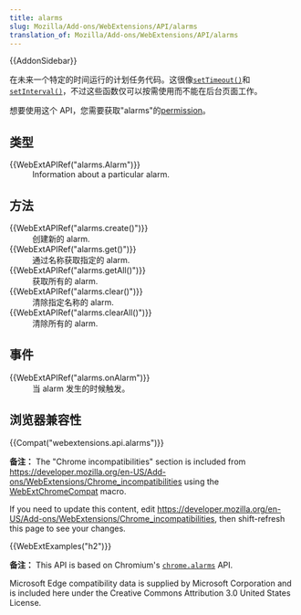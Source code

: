 ```yaml
---
title: alarms
slug: Mozilla/Add-ons/WebExtensions/API/alarms
translation_of: Mozilla/Add-ons/WebExtensions/API/alarms
---
```

<div>{{AddonSidebar}}</div>

<p>在未来一个特定的时间运行的计划任务代码。这很像<code><a href="/zh-CN/docs/Web/API/WindowTimers/setTimeout">setTimeout()</a></code>和<code><a href="/zh-CN/docs/Web/API/WindowTimers/setInterval">setInterval()</a></code>，不过这些函数仅可以按需使用而不能在后台页面工作。</p>

<p>想要使用这个 API，您需要获取"alarms"的<a href="/en-US/docs/Mozilla/Add-ons/WebExtensions/manifest.json/permissions">permission</a>。</p>

<h2 id="类型">类型</h2>

<dl>
 <dt>{{WebExtAPIRef("alarms.Alarm")}}</dt>
 <dd>Information about a particular alarm.</dd>
</dl>

<h2 id="方法">方法</h2>

<dl>
 <dt>{{WebExtAPIRef("alarms.create()")}}</dt>
 <dd>创建新的 alarm.</dd>
 <dt>{{WebExtAPIRef("alarms.get()")}}</dt>
 <dd>通过名称获取指定的 alarm.</dd>
 <dt>{{WebExtAPIRef("alarms.getAll()")}}</dt>
 <dd>获取所有的 alarm.</dd>
 <dt>{{WebExtAPIRef("alarms.clear()")}}</dt>
 <dd>清除指定名称的 alarm.</dd>
 <dt>{{WebExtAPIRef("alarms.clearAll()")}}</dt>
 <dd>清除所有的 alarm.</dd>
</dl>

<h2 id="事件">事件</h2>

<dl>
 <dt>{{WebExtAPIRef("alarms.onAlarm")}}</dt>
 <dd>当 alarm 发生的时候触发。</dd>
</dl>

<h2 id="浏览器兼容性">浏览器兼容性</h2>

<p>{{Compat("webextensions.api.alarms")}}</p>

<div class="note">
<p><strong>备注：</strong> The "Chrome incompatibilities" section is included from <a href="/en-US/Add-ons/WebExtensions/Chrome_incompatibilities"> https://developer.mozilla.org/en-US/Add-ons/WebExtensions/Chrome_incompatibilities</a> using the <a href="/en-US/docs/Template:WebExtChromeCompat">WebExtChromeCompat</a> macro.</p>

<p>If you need to update this content, edit <a href="/en-US/Add-ons/WebExtensions/Chrome_incompatibilities">https://developer.mozilla.org/en-US/Add-ons/WebExtensions/Chrome_incompatibilities</a>, then shift-refresh this page to see your changes.</p>
</div>

<p>{{WebExtExamples("h2")}}</p>

<div class="note">
<p><strong>备注：</strong> This API is based on Chromium's <a href="https://developer.chrome.com/extensions/alarms"><code>chrome.alarms</code></a> API.</p>

<p>Microsoft Edge compatibility data is supplied by Microsoft Corporation and is included here under the Creative Commons Attribution 3.0 United States License.</p>
</div>
